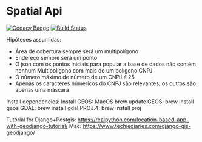 # Spatial Api

[![Codacy Badge](https://api.codacy.com/project/badge/Grade/5c2a1e2da9504bce829df47519c62cf8)](https://app.codacy.com/app/taciogt/spatial-api?utm_source=github.com&utm_medium=referral&utm_content=taciogt/spatial-api&utm_campaign=Badge_Grade_Dashboard)
[![Build Status](https://travis-ci.com/taciogt/spatial-api.svg?branch=master)](https://travis-ci.com/taciogt/spatial-api)

Hipóteses assumidas:
* Área de cobertura sempre será um multipolígono
* Endereço sempre será um ponto
* O json com os pontos iniciais para popular a base de dados não contém nenhum Multipolígono com mais de um polígono
CNPJ
* O número máximo de número de um CNPJ é 25
* Apenas os caracteres númericos do CNPJ são relevantes, os outros são apenas uma máscara

Install dependencies:
Install GEOS:
MacOS
brew update
GEOS: brew install geos
GDAL: brew install gdal 
PROJ.4: brew install proj

Tutorial for Django+Postgis:
https://realpython.com/location-based-app-with-geodjango-tutorial/
Mac:
https://www.techiediaries.com/django-gis-geodjango/